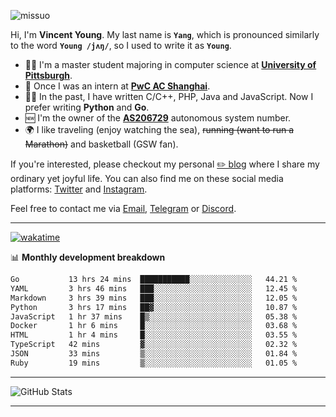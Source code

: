 <p align="left"> <img src="https://komarev.com/ghpvc/?username=missuo&label=Profile%20views&color=0e75b6&style=flat" alt="missuo" /> </p>


Hi, I'm **Vincent Young**. My last name is **`Yang`**, which is pronounced similarly to the word **`Young /jʌŋ/`**, so I used to write it as **`Young`**. 

-  👨‍🎓 I'm a master student majoring in computer science at [**University of Pittsburgh**](https://www.pitt.edu).
-  💼 Once I was an intern at **[PwC AC Shanghai](https://www.linkedin.com/company/pwc-ac-shanghai/)**.
-  👨‍💻 In the past, I have written C/C++, PHP, Java and JavaScript. Now I prefer writing **Python** and **Go**.
-  🆕 I'm the owner of the **[AS206729](https://bgp.tools/AS206729)** autonomous system number.
-  🌍 I like traveling (enjoy watching the sea), ~~running (want to run a Marathon)~~ and basketball (GSW fan).

If you're interested, please checkout my personal [✏️ blog](https://missuo.me/) where I share my ordinary yet joyful life. You can also find me on these social media platforms: [Twitter](https://twitter.com/m1ssuo) and [Instagram](https://www.instagram.com/m1ssuo).

Feel free to contact me via <a href="mailto:i@yyt.moe">Email</a>, [Telegram](https://t.me/missuo) or [Discord](https://discordapp.com/users/missuo#7448).

-------

[![wakatime](https://wakatime.com/badge/user/c13cd961-40ca-417a-afb6-1f9ea8ac295c.svg)](https://wakatime.com/@missuo)

📊 **Monthly development breakdown**
<!--START_SECTION:waka-->

```txt
Go           13 hrs 24 mins  ███████████░░░░░░░░░░░░░░   44.21 %
YAML         3 hrs 46 mins   ███░░░░░░░░░░░░░░░░░░░░░░   12.45 %
Markdown     3 hrs 39 mins   ███░░░░░░░░░░░░░░░░░░░░░░   12.05 %
Python       3 hrs 17 mins   ██▓░░░░░░░░░░░░░░░░░░░░░░   10.87 %
JavaScript   1 hr 37 mins    █▒░░░░░░░░░░░░░░░░░░░░░░░   05.38 %
Docker       1 hr 6 mins     █░░░░░░░░░░░░░░░░░░░░░░░░   03.68 %
HTML         1 hr 4 mins     █░░░░░░░░░░░░░░░░░░░░░░░░   03.55 %
TypeScript   42 mins         ▓░░░░░░░░░░░░░░░░░░░░░░░░   02.32 %
JSON         33 mins         ▒░░░░░░░░░░░░░░░░░░░░░░░░   01.84 %
Ruby         19 mins         ▒░░░░░░░░░░░░░░░░░░░░░░░░   01.05 %
```

<!--END_SECTION:waka-->

-------

![GitHub Stats](https://github-readme-stats-opal-alpha-76.vercel.app/api?username=missuo&show_icons=true&theme=transparent)

-------

